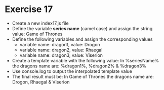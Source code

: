 # Exercise 17

* Create a new index17.js file
* Define the variable **series name** (camel case) and assign the string value: Game of Thrones
* Define the following variables and assign the corresponding values
  * variable name: dragon1, value: Drogon
  * variable name: dragon2, value: Rhaegal
  * variable name: dragon3, value: Viserion
* Create a template variable with the following value: In %seriesName% the dragons name are: %dragon1%, %dragon2% & %dragon3%
* Use console.log to output the interpolated template value
* The final result must be: In Game of Thrones the dragons name are: Drogon, Rhaegal & Viserion